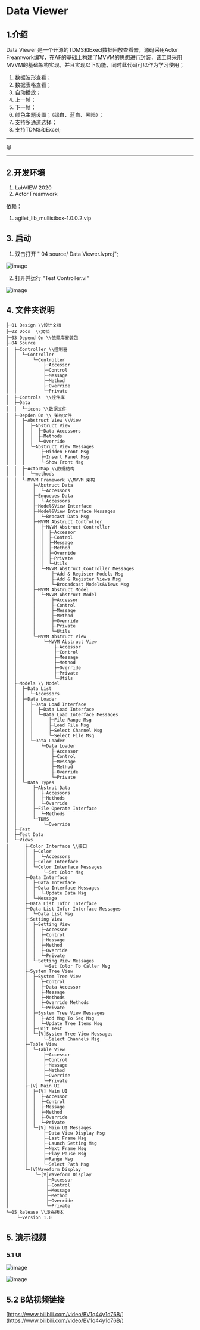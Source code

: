 
# Data Viewer

## 1.介绍
Data Viewer 是一个开源的TDMS和Execl数据回放查看器，源码采用Actor　Freamwork编写，在AF的基础上构建了MVVM的思想进行封装，该工具采用MVVM的基础架构实现，并且实现以下功能，同时此代码可以作为学习使用；
1. 数据波形查看；
2. 数据表格查看；
3. 自动播放；
4. 上一帧；
5. 下一帧；
6. 颜色主题设置；（绿白、蓝白、黑暗）；
7. 支持多通道选择；
8. 支持TDMS和Excel;

---
 :smile: 
 
---

## 2.开发环境

1. LabVIEW 2020
2. Actor Freamwork

依赖：
1. agilet_lib_mullistbox-1.0.0.2.vip

## 3. 启动

1. 双击打开 " 04 source/ Data Viewer.lvproj";

![image](https://github.com/ShoutangYang/DataViewer/blob/master/02%20Docs/Data%20View%20Proj.png?raw=true)

2. 打开并运行 "Test Controller.vi"

![image](https://github.com/ShoutangYang/DataViewer/blob/master/02%20Docs/Launcher.png?raw=true)

## 4. 文件夹说明
```
├─01 Design \\设计文档
├─02 Docs  \\文档
├─03 Depend On \\依赖库安装包
├─04 Source
│  ├─Controller \\控制器
│  │  └─Controller
│  │      └─Controller
│  │          ├─Accessor
│  │          ├─Control
│  │          ├─Message
│  │          ├─Method
│  │          ├─Override
│  │          └─Private
│  ├─Controls  \\控件库
│  ├─Data
│  │  └─icons \\数据文件
│  ├─Depden On \\ 架构文件
│  │  ├─Abstruct View \\View
│  │  │  ├─Abstruct View
│  │  │  │  ├─Data Accessors
│  │  │  │  ├─Methods
│  │  │  │  └─Override
│  │  │  └─Abstruct View Messages
│  │  │      ├─Hidden Front Msg
│  │  │      ├─Insert Panel Msg
│  │  │      └─Show Front Msg
│  │  ├─ActorMap \\数据结构
│  │  │  └─methods
│  │  └─MVVM Framework \\MVVM 架构 
│  │      ├─Abstruct Data
│  │      │  └─Accessors
│  │      ├─Enqueues Data
│  │      │  └─Accessors
│  │      ├─Model&View Interface
│  │      ├─Model&View Interface Messages
│  │      │  └─Brocast Data Msg
│  │      ├─MVVM Abstruct Controller
│  │      │  ├─MVVM Abstruct Controller
│  │      │  │  ├─Accessor
│  │      │  │  ├─Control
│  │      │  │  ├─Message
│  │      │  │  ├─Method
│  │      │  │  ├─Override
│  │      │  │  ├─Private
│  │      │  │  └─Utils
│  │      │  └─MVVM Abstruct Controller Messages
│  │      │      ├─Add & Register Models Msg
│  │      │      ├─Add & Register Views Msg
│  │      │      └─Brocadcast Models&Views Msg
│  │      ├─MVVM Abstruct Model
│  │      │  └─MVVM Abstruct Model
│  │      │      ├─Accessor
│  │      │      ├─Control
│  │      │      ├─Message
│  │      │      ├─Method
│  │      │      ├─Override
│  │      │      ├─Private
│  │      │      └─Utils
│  │      └─MVVM Abstruct View
│  │          └─MVVM Abstruct View
│  │              ├─Accessor
│  │              ├─Control
│  │              ├─Message
│  │              ├─Method
│  │              ├─Override
│  │              ├─Private
│  │              └─Utils
│  ├─Models \\ Model
│  │  ├─Data List
│  │  │  └─Accessors
│  │  ├─Data Loader
│  │  │  ├─Data Load Interface
│  │  │  │  ├─Data Load Interface
│  │  │  │  └─Data Load Interface Messages
│  │  │  │      ├─File Range Msg
│  │  │  │      ├─Load File Msg
│  │  │  │      ├─Select Channel Msg
│  │  │  │      └─Select File Msg
│  │  │  └─Data Loader
│  │  │      └─Data Loader
│  │  │          ├─Accessor
│  │  │          ├─Control
│  │  │          ├─Message
│  │  │          ├─Method
│  │  │          ├─Override
│  │  │          └─Private
│  │  └─Data Types
│  │      ├─Abstrut Data
│  │      │  ├─Accessors
│  │      │  ├─Methods
│  │      │  └─Override
│  │      ├─File Operate Interface
│  │      │  └─Methods
│  │      └─TDMS
│  │          └─Override
│  ├─Test
│  ├─Test Data
│  └─Views 
│      ├─Color Interface \\接口
│      │  ├─Color
│      │  │  └─Accessors
│      │  ├─Color Interface
│      │  └─Color Interface Messages
│      │      └─Set Color Msg
│      ├─Data Interface
│      │  ├─Data Interface
│      │  ├─Data Interface Messages
│      │  │  └─Update Data Msg
│      │  └─Message
│      ├─Data List Infor Interface
│      ├─Data List Infor Interface Messages
│      │  └─Data List Msg
│      ├─Setting View
│      │  ├─Setting View
│      │  │  ├─Accessor
│      │  │  ├─Control
│      │  │  ├─Message
│      │  │  ├─Method
│      │  │  ├─Override
│      │  │  └─Private
│      │  └─Setting View Messages
│      │      └─Set Color To Caller Msg
│      ├─System Tree View
│      │  ├─System Tree View
│      │  │  ├─Control
│      │  │  ├─Data Accessor
│      │  │  ├─Message
│      │  │  ├─Methods
│      │  │  ├─Override Methods
│      │  │  └─Private
│      │  ├─System Tree View Messages
│      │  │  ├─Add Msg To Seq Msg
│      │  │  └─Update Tree Items Msg
│      │  ├─Unit Test
│      │  └─[V]System Tree View Messages
│      │      └─Select Channels Msg
│      ├─Table View
│      │  └─Table View
│      │      ├─Accessor
│      │      ├─Control
│      │      ├─Message
│      │      ├─Method
│      │      ├─Override
│      │      └─Private
│      ├─[V] Main UI
│      │  ├─[V] Main UI
│      │  │  ├─Accessor
│      │  │  ├─Control
│      │  │  ├─Message
│      │  │  ├─Method
│      │  │  ├─Override
│      │  │  └─Private
│      │  └─[V] Main UI Messages
│      │      ├─Data View Display Msg
│      │      ├─Last Frame Msg
│      │      ├─Launch Setting Msg
│      │      ├─Next Frame Msg
│      │      ├─Play Pause Msg
│      │      ├─Range Msg
│      │      └─Select Path Msg
│      └─[V]Waveform Display
│          └─[V]Waveform Display
│              ├─Accessor
│              ├─Control
│              ├─Message
│              ├─Method
│              ├─Override
│              └─Private
└─05 Release \\发布版本
    └─Version 1.0
```

## 5. 演示视频

### 5.1 UI

![image](https://github.com/ShoutangYang/DataViewer/blob/master/02%20Docs/Data%20View%20Blue.PNG?raw=true)


![image](https://github.com/ShoutangYang/DataViewer/blob/master/02%20Docs/Data%20View%20Green.PNG?raw=true)


## 5.2 B站视频链接

[https://www.bilibili.com/video/BV1q44y1d76B/](https://www.bilibili.com/video/BV1q44y1d76B/)




